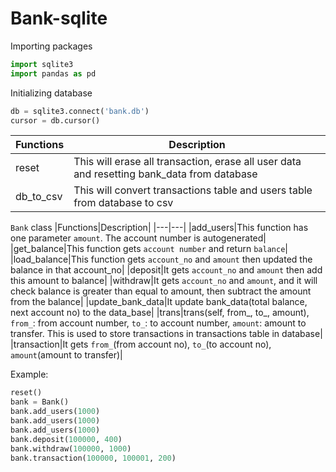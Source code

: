 # Bank-sqlite
Importing packages
```python
import sqlite3
import pandas as pd
```
Initializing database
```python
db = sqlite3.connect('bank.db')
cursor = db.cursor()
```
|Functions|Description|
|---|---|
|reset|This will erase all transaction, erase all user data and resetting bank_data from database|
|db_to_csv|This will convert transactions table and users table from database to csv|

`Bank` class
|Functions|Description|
|---|---|
|add_users|This function has one parameter `amount`. The account number is autogenerated|
|get_balance|This function gets `account number` and return `balance`|
|load_balance|This function gets `account_no` and `amount` then updated the balance in that account_no|
|deposit|It gets `account_no` and `amount` then add this amount to balance|
|withdraw|It gets `account_no` and `amount`, and it will check balance is greater than equal to amount, then subtract the amount from the balance|
|update_bank_data|It update bank_data(total balance, next account no) to the data_base|
|trans|trans(self, from_, to_, amount), `from_`: from account number, `to_`: to account number, `amount`: amount to transfer. This is used to store transactions in transactions table in database|
|transaction|It gets `from_`(from account no), `to_`(to account no), `amount`(amount to transfer)|

Example:
```python
reset()
bank = Bank()
bank.add_users(1000)
bank.add_users(1000)
bank.add_users(1000)
bank.deposit(100000, 400)
bank.withdraw(100000, 1000)
bank.transaction(100000, 100001, 200)
```
